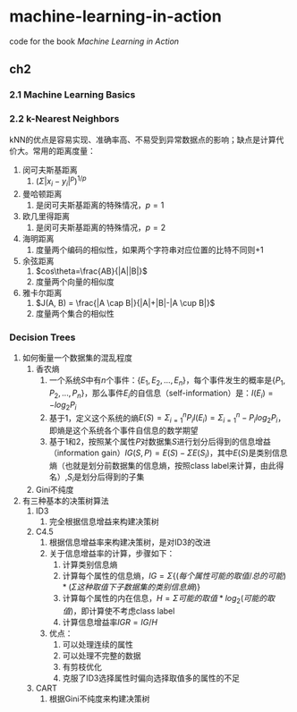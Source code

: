 # machine-learning-in-action
code for the book *Machine Learning in Action*
## ch2
### 2.1 Machine Learning Basics
### 2.2 k-Nearest Neighbors
kNN的优点是容易实现、准确率高、不易受到异常数据点的影响；缺点是计算代价大。常用的距离度量：
1. 闵可夫斯基距离
   1. $(\Sigma|x_i-y_i|^p)^{1/p}$
2. 曼哈顿距离
   1. 是闵可夫斯基距离的特殊情况，$p=1$
3. 欧几里得距离
   1. 是闵可夫斯基距离的特殊情况，$p=2$
4. 海明距离
   1. 度量两个编码的相似性，如果两个字符串对应位置的比特不同则+1
5. 余弦距离
   1. $cos\theta=\frac{AB}{|A||B|}$
   2. 度量两个向量的相似度
6. 雅卡尔距离
   1. $J(A, B) = \frac{|A \cap B|}{|A|+|B|-|A \cup B|}$
   2. 度量两个集合的相似性
### Decision Trees
1. 如何衡量一个数据集的混乱程度
   1. 香农熵
      1. 一个系统$S$中有$n$个事件：$\{E_1, E_2, ..., E_n\}$，每个事件发生的概率是$\{P_1, P_2, ..., P_n\}$，那么事件$E_i$的自信息（self-information）是：$I(E_i) = -log_2P_i$
      2. 基于1，定义这个系统的熵$E(S) = \Sigma_{i=1}^nP_iI(E_i)=\Sigma_{i=1}^n-P_ilog_2P_i$，即熵是这个系统各个事件自信息的数学期望
      3. 基于1和2，按照某个属性$P$对数据集$S$进行划分后得到的信息增益（information gain）$IG(S, P) = E(S) - \Sigma E(S_i)$，其中$E(S)$是类别信息熵（也就是划分前数据集的信息熵，按照class label来计算，由此得名）,$S_i$是划分后得到的子集
   2. Gini不纯度
2. 有三种基本的决策树算法
   1. ID3
      1. 完全根据信息增益来构建决策树
   2. C4.5
      1. 根据信息增益率来构建决策树，是对ID3的改进
      2. 关于信息增益率的计算，步骤如下：
         1. 计算类别信息熵
         2. 计算每个属性的信息熵，$IG = \Sigma\{(每个属性可能的取值/总的可能)*(\Sigma 这种取值下子数据集的类别信息熵)\}$
         3. 计算每个属性的内在信息，$H = \Sigma 可能的取值*log_2(可能的取值)$，即计算使不考虑class label
         4. 计算信息增益率$IGR = IG / H$
      3. 优点：
         1. 可以处理连续的属性
         2. 可以处理不完整的数据
         3. 有剪枝优化
         4. 克服了ID3选择属性时偏向选择取值多的属性的不足
   3. CART
      1. 根据Gini不纯度来构建决策树